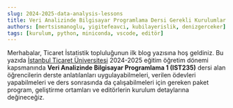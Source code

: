 ```yaml
---
slug: 2024-2025-data-analysis-lessons
title: Veri Analizinde Bilgisayar Programlama Dersi Gerekli Kurulumlar
authors: [mertsismanoglu, yigitefeavci, kubilayerislik, denizgerceker]
tags: [kurulum, python, miniconda, vscode, editör]
---
```


Merhabalar, Ticaret İstatistik topluluğunun ilk blog yazısına hoş geldiniz. Bu yazıda [İstanbul Ticaret Üniversitesi](https://ticaret.edu.tr) 2024-2025 eğitim öğretim dönemi kapsmanında **Veri Analizinde Bilgisayar Programlama 1 (IST235)** dersi alan öğrencilerin derste anlatılanları uygulayabilmeleri, verilen ödevleri yapabilmeleri ve ders sonrasında da çalışabilmeleri için gereken paket program, geliştirme ortamları ve editörlerin kurulum detaylarına değineceğiz.

<!--truncate-->
